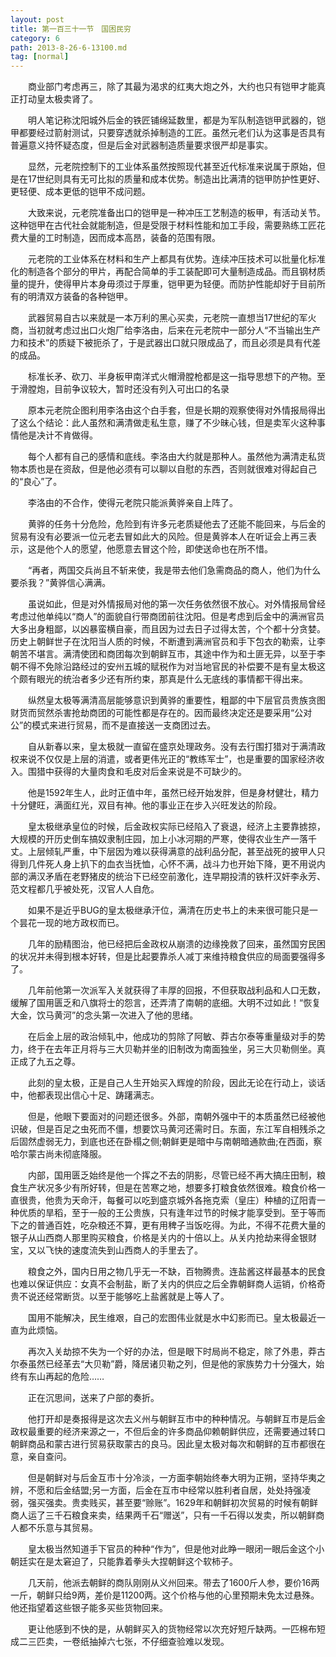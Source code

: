 ```yaml
---
layout: post
title: 第一百三十一节　国困民穷
category: 6
path: 2013-8-26-6-13100.md
tag: [normal]
---
```


　　商业部门考虑再三，除了其最为渴求的红夷大炮之外，大约也只有铠甲才能真正打动皇太极卖肾了。

　　明人笔记称沈阳城外后金的铁匠铺绵延数里，都是为军队制造铠甲武器的，铠甲都要经过箭射测试，只要穿透就杀掉制造的工匠。虽然元老们认为这事是否具有普遍意义持怀疑态度，但是后金对武器制造质量要求很严却是事实。

　　显然，元老院控制下的工业体系虽然按照现代甚至近代标准来说属于原始，但是在17世纪则具有无可比拟的质量和成本优势。制造出比满清的铠甲防护性更好、更轻便、成本更低的铠甲不成问题。

　　大致来说，元老院准备出口的铠甲是一种冲压工艺制造的板甲，有活动关节。这种铠甲在古代社会就能制造，但是受限于材料性能和加工手段，需要熟练工匠花费大量的工时制造，因而成本高昂，装备的范围有限。

　　元老院的工业体系在材料和生产上都具有优势。连续冲压技术可以批量化标准化的制造各个部分的甲片，再配合简单的手工装配即可大量制造成品。而且钢材质量的提升，使得甲片本身毋须过于厚重，铠甲更为轻便。而防护性能却好于目前所有的明清双方装备的各种铠甲。

　　武器贸易自古以来就是一本万利的黑心买卖，元老院一直想当17世纪的军火商，当初就考虑过出口火炮厂给李洛由，后来在元老院中一部分人“不当输出生产力和技术”的质疑下被扼杀了，于是武器出口就只限成品了，而且必须是具有代差的成品。

　　标准长矛、砍刀、半身板甲南洋式火帽滑膛枪都是这一指导思想下的产物。至于滑膛炮，目前争议较大，暂时还没有列入可出口的名录

　　原本元老院企图利用李洛由这个白手套，但是长期的观察使得对外情报局得出了这么个结论：此人虽然和满清做走私生意，赚了不少昧心钱，但是卖军火这种事情他是决计不肯做得。

　　每个人都有自己的感情和底线。李洛由大约就是那种人。虽然他为满清走私货物本质也是在资敌，但是他必须有可以聊以自慰的东西，否则就很难对得起自己的“良心”了。

　　李洛由的不合作，使得元老院只能派黄骅亲自上阵了。

　　黄骅的任务十分危险，危险到有许多元老质疑他去了还能不能回来，与后金的贸易有没有必要派一位元老去冒如此大的风险。但是黄骅本人在听证会上再三表示，这是他个人的愿望，他愿意去冒这个险，即使送命也在所不惜。

　　“再者，两国交兵尚且不斩来使，我是带去他们急需商品的商人，他们为什么要杀我？”黄骅信心满满。

　　虽说如此，但是对外情报局对他的第一次任务依然很不放心。对外情报局曾经考虑过他单纯以“商人”的面貌自行带商团前往沈阳。但是考虑到后金中的满洲官员大多出身粗鄙，以凶暴蛮横自豪，而且因为过去日子过得太苦，个个都十分贪婪。历史上朝鲜世子在沈阳当人质的时候，不断遭到满洲官员和手下包衣的勒索，让李朝苦不堪言。满清使团和商团每次到朝鲜互市，其途中作为和土匪无异，以至于李朝不得不免除沿路经过的安州五城的赋税作为对当地官民的补偿要不是有皇太极这个颇有眼光的统治者多少还有所约束，那真是什么无底线的事情都干得出来。

　　纵然皇太极等满清高层能够意识到黄骅的重要性，粗鄙的中下层官员贵族贪图财货而贸然杀害抢劫商团的可能性都是存在的。因而最终决定还是要采用“公对公”的模式来进行贸易，而不是直接送一支商团过去。

　　自从新春以来，皇太极就一直留在盛京处理政务。没有去行围打猎对于满清政权来说不仅仅是上层的消遣，或者更伟光正的“教练军士”，也是重要的国家经济收入。围猎中获得的大量肉食和毛皮对后金来说是不可缺少的。

　　他是1592年生人，此时正值中年，虽然已经开始发胖，但是身材健壮，精力十分健旺，满面红光，双目有神。他的事业正在步入兴旺发达的阶段。

　　皇太极继承皇位的时候，后金政权实际已经陷入了衰退，经济上主要靠掳掠，大规模的开历史倒车搞奴隶制庄园，加上小冰河期的严寒，使得农业生产一落千丈。上层倾轧严重，中下层因为难以获得满意的战利品分配，甚至战死的披甲人只得到几件死人身上扒下的血衣当抚恤，心怀不满，战斗力也开始下降，更不用说内部的满汉矛盾在老野猪皮的统治下已经空前激化，连早期投清的铁杆汉奸李永芳、范文程都几乎被处死，汉官人人自危。

　　如果不是近乎BUG的皇太极继承汗位，满清在历史书上的未来很可能只是一个昙花一现的地方政权而已。

　　几年的励精图治，他已经把后金政权从崩溃的边缘挽救了回来，虽然国穷民困的状况并未得到根本好转，但是比起要靠杀人减丁来维持粮食供应的局面要强得多了。

　　几年前他第一次派军入关就获得了丰厚的回报，不但获取战利品和人口无数，缓解了国用匮乏和八旗将士的怨言，还弄清了南朝的底细。大明不过如此！“恢复大金，饮马黄河”的念头第一次进入了他的思绪。

　　在后金上层的政治倾轧中，他成功的剪除了阿敏、莽古尔泰等重量级对手的势力，终于在去年正月将与三大贝勒并坐的旧制改为南面独坐，另三大贝勒侧坐。真正成了九五之尊。

　　此刻的皇太极，正是自己人生开始买入辉煌的阶段，因此无论在行动上，谈话中，他都表现出信心十足、踌躇满志。

　　但是，他眼下要面对的问题还很多。外部，南朝外强中干的本质虽然已经被他识破，但是百足之虫死而不僵，想要饮马黄河还需时日。东面，东江军自相残杀之后固然虚弱无力，到底也还在卧榻之侧;朝鲜更是暗中与南朝暗通款曲;在西面，察哈尔蒙古尚未彻底降服。

　　内部，国用匮乏始终是他一个挥之不去的阴影，尽管已经不再大搞庄田制，粮食生产状况多少有所好转，但是在苦寒之地，想要多打粮食依然很难。粮食价格一直很贵，他贵为天命汗，每餐可以吃到盛京城外各拖克索（皇庄）种植的辽阳青一种优质的旱稻，至于一般的王公贵族，只有逢年过节的时候才能享受到。至于等而下之的普通百姓，吃杂粮还不算，更有用稗子当饭吃得。为此，不得不花费大量的银子从山西商人那里购买粮食，价格是关内的十倍以上。从关内抢劫来得金银财宝，又以飞快的速度流失到山西商人的手里去了。

　　粮食之外，国内日用之物几乎无一不缺，百物腾贵。连盐酱这样最基本的民食也难以保证供应：女真不会制盐，断了关内的供应之后全靠朝鲜商人运销，价格奇贵不说还经常断货。以至于能够吃上盐酱就是上等人了。

　　国用不能解决，民生维艰，自己的宏图伟业就是水中幻影而已。皇太极最近一直为此烦恼。

　　再次入关劫掠不失为一个好的办法，但是眼下时局尚不稳定，除了外患，莽古尔泰虽然已经革去“大贝勒”爵，降居诸贝勒之列，但是他的家族势力十分强大，始终有东山再起的危险……

　　正在沉思间，送来了户部的奏折。

　　他打开却是奏报得是这次去义州与朝鲜互市中的种种情况。与朝鲜互市是后金政权最重要的经济来源之一，不但后金的许多商品仰赖朝鲜供应，还需要通过转口朝鲜商品和蒙古进行贸易获取蒙古的良马。因此皇太极对每次和朝鲜的互市都很在意，亲自查问。

　　但是朝鲜对与后金互市十分冷淡，一方面李朝始终奉大明为正朔，坚持华夷之辨，不愿和后金结盟;另一方面，后金在互市中经常以胜利者自居，处处持强凌弱，强买强卖。贵卖贱买，甚至要“赊账”。1629年和朝鲜初次贸易的时候有朝鲜商人运了三千石粮食来卖，结果两千石“赠送”，只有一千石得以发卖，所以朝鲜商人都不乐意与其贸易。

　　皇太极当然知道手下官员的种种“作为”，但是他对此睁一眼闭一眼后金这个小朝廷实在是太窘迫了，只能靠着拳头大捏朝鲜这个软柿子。

　　几天前，他派去朝鲜的商队刚刚从义州回来。带去了1600斤人参，要价16两一斤，朝鲜只给9两，差价是11200两。这个价格与他的心里预期未免太过悬殊。他还指望着这些银子能多买些货物回来。

　　更让他感到不快的是，从朝鲜买入的货物经常以次充好短斤缺两。一匹棉布短成二三匹卖，一卷纸抽掉六七张，不仔细查验难以发现。
